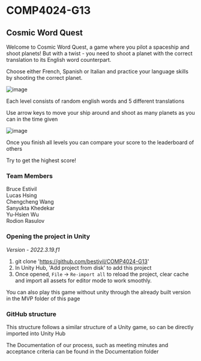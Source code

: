 # COMP4024-G13

## Cosmic Word Quest

Welcome to Cosmic Word Quest, a game where you pilot a spaceship and shoot planets! But with a twist - you need to shoot a planet with the correct translation to its English word counterpart. 

Choose either French, Spanish or Italian and practice your language skills by shooting the correct planet. 

![image](https://github.com/bestivil/COMP4024-G13/assets/106749356/0ecc5017-1e30-4a90-9e79-8ffe12595e90)

Each level consists of random english words and 5 different translations

Use arrow keys to move your ship around and shoot as many planets as you can in the time given

![image](https://github.com/bestivil/COMP4024-G13/assets/106749356/eb80e597-8fb4-4335-9a29-3cbb3af53960)

Once you finish all levels you can compare your score to the leaderboard of others

Try to get the highest score!


### Team Members

Bruce Estivil <br>
Lucas Hsing <br>
Chengcheng Wang <br>
Sanyukta Khedekar <br>
Yu-Hsien Wu <br>
Rodion Rasulov

### Opening the project in Unity

<i>Version - 2022.3.19.f1</i>

1. git clone 'https://github.com/bestivil/COMP4024-G13'
2. In Unity Hub, 'Add project from disk' to add this project
3. Once opened, `File` -> `Re-import all` to reload the project, clear cache and import all assets for editor mode to work smoothly.

You can also play this game without unity through the already built version in the MVP folder of this page

### GitHub structure

This structure follows a similar structure of a Unity game, so can be directly imported into Unity Hub

The Documentation of our process, such as meeting minutes and acceptance criteria can be found in the Documentation folder
